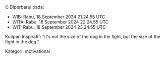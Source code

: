 ⏰ Diperbarui pada:
- WIB: Rabu, 18 September 2024 21.24.55 UTC
- WITA: Rabu, 18 September 2024 22.24.55 UTC
- WIT: Rabu, 18 September 2024 23.24.55 UTC

Kutipan Inspiratif:
"It's not the size of the dog in the fight, but the size of the fight in the dog."


Kategori: motivational

